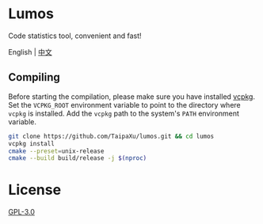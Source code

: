 # Lumos

Code statistics tool, convenient and fast!

English | [中文](./README_ZH.md)

## Compiling

Before starting the compilation, please make sure you have installed [vcpkg](https://github.com/microsoft/vcpkg). Set the `VCPKG_ROOT` environment variable to point to the directory where `vcpkg` is installed. Add the `vcpkg` path to the system's `PATH` environment variable.

```sh
git clone https://github.com/TaipaXu/lumos.git && cd lumos
vcpkg install
cmake --preset=unix-release
cmake --build build/release -j $(nproc)
```

# License

[GPL-3.0](LICENSE)

